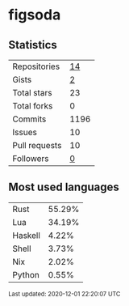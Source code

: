 # figsoda


## Statistics

<table>
    <tr>
        <td>Repositories</td>
        <td><a href="https://github.com/figsoda?tab=repositories">14</a></td>
    </tr>
    <tr>
        <td>Gists</td>
        <td><a href="https://gist.github.com/figsoda">2</a></td>
    </tr>
    <tr>
        <td>Total stars</td>
        <td>23</td>
    </tr>
    <tr>
        <td>Total forks</td>
        <td>0</td>
    </tr>
    <tr>
        <td>Commits</td>
        <td>1196</td>
    </tr>
    <tr>
        <td>Issues</td>
        <td>10</td>
    </tr>
    <tr>
        <td>Pull requests</td>
        <td>10</td>
    </tr>
    <tr>
        <td>Followers</td>
        <td><a href="https://github.com/figsoda?tab=followers">0</a></td>
    </tr>
</table>


## Most used languages

<table>
<tr><td>Rust</td><td>55.29%</td></tr>
<tr><td>Lua</td><td>34.19%</td></tr>
<tr><td>Haskell</td><td>4.22%</td></tr>
<tr><td>Shell</td><td>3.73%</td></tr>
<tr><td>Nix</td><td>2.02%</td></tr>
<tr><td>Python</td><td>0.55%</td></tr>
</table>


<sub>Last updated: 2020-12-01 22:20:07 UTC</sub>
